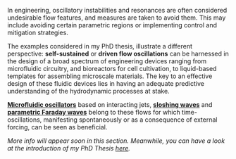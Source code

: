 In engineering, oscillatory instabilities and resonances are often considered undesirable flow features, and measures are taken to avoid them. This may include avoiding certain parametric regions or implementing control and mitigation strategies.

The examples considered in my PhD thesis, illustrate a different perspective: **self-sustained** or **driven flow oscillations** can be harnessed in the design of a broad spectrum of engineering devices ranging from microfluidic circuitry, and bioreactors for cell cultivation, to liquid-based templates for assembling microscale materials. The key to an effective design of these fluidic devices lies in having an adequate predictive understanding of the hydrodynamic processes at stake.

**[Microfluidic oscillators](http://Alessandro-Bongarzone.github.io/files/JET.pdf)** based on interacting jets, **[sloshing waves](http://Alessandro-Bongarzone.github.io/files/SLOSHING.pdf)** and **[parametric Faraday waves](http://Alessandro-Bongarzone.github.io/files/FARADAY.pdf)** belong to these flows for which time-oscillations, manifesting spontaneously or as a consequence of external forcing, can be seen as beneficial.

_More info will appear soon in this section. Meanwhile, you can have a look at the introduction of my PhD Thesis [here](http://Alessandro-Bongarzone.github.io/files/Intro_PhD.pdf)._

